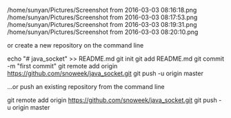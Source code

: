 

/home/sunyan/Pictures/Screenshot from 2016-03-03 08:16:18.png
/home/sunyan/Pictures/Screenshot from 2016-03-03 08:17:53.png
/home/sunyan/Pictures/Screenshot from 2016-03-03 08:19:31.png
/home/sunyan/Pictures/Screenshot from 2016-03-03 08:20:10.png




or create a new repository on the command line

echo "# java_socket" >> README.md
git init
git add README.md
git commit -m "first commit"
git remote add origin https://github.com/snoweek/java_socket.git
git push -u origin master

…or push an existing repository from the command line

git remote add origin https://github.com/snoweek/java_socket.git
git push -u origin master
